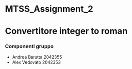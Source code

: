 # MTSS_Assignment_2
# Convertitore integer to roman

### Componenti gruppo
- Andrea Barutta 2042355
- Alex Vedovato 2042353
